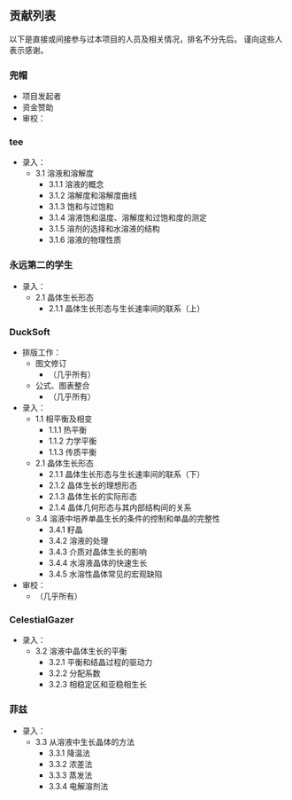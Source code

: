 ﻿## 贡献列表
以下是直接或间接参与过本项目的人员及相关情况，排名不分先后。
谨向这些人表示感谢。

### 兜帽
 - 项目发起者
 - 资金赞助
 - 审校：

### tee
 - 录入：
   - 3.1 溶液和溶解度
     - 3.1.1 溶液的概念
     - 3.1.2 溶解度和溶解度曲线
     - 3.1.3 饱和与过饱和
     - 3.1.4 溶液饱和温度、溶解度和过饱和度的测定
     - 3.1.5 溶剂的选择和水溶液的结构
     - 3.1.6 溶液的物理性质

### 永远第二的学生
 - 录入：
   - 2.1 晶体生长形态
     - 2.1.1 晶体生长形态与生长速率间的联系（上）

### DuckSoft
 - 排版工作：
   - 图文修订
     - （几乎所有）
   - 公式、图表整合
     - （几乎所有）
 - 录入：
   - 1.1 相平衡及相变
     - 1.1.1 热平衡
     - 1.1.2 力学平衡
     - 1.1.3 传质平衡
   - 2.1 晶体生长形态
     - 2.1.1 晶体生长形态与生长速率间的联系（下）
     - 2.1.2 晶体生长的理想形态
     - 2.1.3 晶体生长的实际形态
     - 2.1.4 晶体几何形态与其内部结构间的关系
   - 3.4 溶液中培养单晶生长的条件的控制和单晶的完整性
     - 3.4.1 籽晶
     - 3.4.2 溶液的处理
     - 3.4.3 介质对晶体生长的影响
     - 3.4.4 水溶液晶体的快速生长
     - 3.4.5 水溶性晶体常见的宏观缺陷
 - 审校：
   - （几乎所有）
   

### CelestialGazer
 - 录入：
   - 3.2 溶液中晶体生长的平衡
     - 3.2.1 平衡和结晶过程的驱动力
     - 3.2.2 分配系数
     - 3.2.3 相稳定区和亚稳相生长

### 菲兹
 - 录入：
   - 3.3 从溶液中生长晶体的方法
     - 3.3.1 降温法
     - 3.3.2 浓差法
     - 3.3.3 蒸发法
     - 3.3.4 电解溶剂法

   
